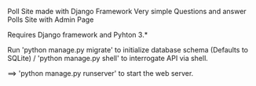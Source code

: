 Poll Site made with Django Framework
Very simple Questions and answer Polls Site with Admin Page

Requires Django framework and Pyhton 3.*


Run 'python manage.py migrate' to initialize database schema (Defaults to SQLite) / 'python manage.py shell' to interrogate API via shell.

==> 'python manage.py runserver' to start the web server.

